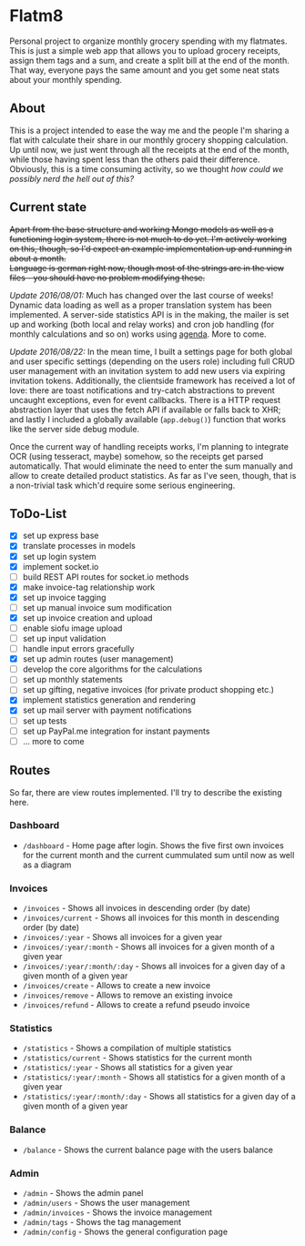 # Flatm8
Personal project to organize monthly grocery spending with my flatmates.  
This is just a simple web app that allows you to upload grocery receipts, assign them tags and a sum, and create a split bill at the end of the month.  
That way, everyone pays the same amount and you get some neat stats about your monthly spending.

## About
This is a project intended to ease the way me and the people I'm sharing a flat with calculate their share in our monthly grocery shopping calculation. Up until now, we just went through all the receipts at the end of the month, while those having spent less than the others paid their difference. Obviously, this is a time consuming activity, so we thought *how could we possibly nerd the hell out of this?*

## Current state
~~Apart from the base structure and working Mongo models as well as a functioning login system, there is not much to do yet. I'm actively working on this, though, so I'd expect an example implementation up and running in about a month.  
Language is german right now, though most of the strings are in the view files - you should have no problem modifying these.~~

*Update 2016/08/01:* Much has changed over the last course of weeks! Dynamic data loading as well as a proper translation system has been implemented. A server-side statistics API is in the making, the mailer is set up and working (both local and relay works) and cron job handling (for monthly calculations and so on) works using [agenda](https://github.com/rschmukler/agenda). More to come.

*Update 2016/08/22:* In the mean time, I built a settings page for both global and user specific settings (depending on the users role) including full CRUD user management with an invitation system to add new users via expiring invitation tokens. Additionally, the clientside framework has received a lot of love: there are toast notifications and try-catch abstractions to prevent uncaught exceptions, even for event callbacks. There is a HTTP request abstraction layer that uses the fetch API if available or falls back to XHR; and lastly I included a globally available (`app.debug()`) function that works like the server side debug module.

Once the current way of handling receipts works, I'm planning to integrate OCR (using tesseract, maybe) somehow, so the receipts get parsed automatically. That would eliminate the need to enter the sum manually and allow to create detailed product statistics. As far as I've seen, though, that is a non-trivial task which'd require some serious engineering.  

## ToDo-List
- [x] set up express base
- [x] translate processes in models
- [x] set up login system
- [x] implement socket.io
- [ ] build REST API routes for socket.io methods
- [x] make invoice-tag relationship work
- [x] set up invoice tagging
- [ ] set up manual invoice sum modification
- [x] set up invoice creation and upload
- [ ] enable siofu image upload
- [ ] set up input validation
- [ ] handle input errors gracefully
- [x] set up admin routes (user management)
- [ ] develop the core algorithms for the calculations
- [ ] set up monthly statements
- [ ] set up gifting, negative invoices (for private product shopping etc.)
- [x] implement statistics generation and rendering
- [x] set up mail server with payment notifications
- [ ] set up tests
- [ ] set up PayPal.me integration for instant payments
- [ ] ... more to come

## Routes
So far, there are view routes implemented. I'll try to describe the existing here.

### Dashboard
- `/dashboard` - Home page after login. Shows the five first own invoices for the current month
  and the current cummulated sum until now as well as a diagram

### Invoices
- `/invoices` - Shows all invoices in descending order (by date)
- `/invoices/current` - Shows all invoices for this month in descending order (by date)
- `/invoices/:year` - Shows all invoices for a given year
- `/invoices/:year/:month` - Shows all invoices for a given month of a given year
- `/invoices/:year/:month/:day` - Shows all invoices for a given day of a given month of a given year
- `/invoices/create` - Allows to create a new invoice
- `/invoices/remove` - Allows to remove an existing invoice
- `/invoices/refund` - Allows to create a refund pseudo invoice

### Statistics
- `/statistics` - Shows a compilation of multiple statistics
- `/statistics/current` - Shows statistics for the current month
- `/statistics/:year` - Shows all statistics for a given year
- `/statistics/:year/:month` - Shows all statistics for a given month of a given year
- `/statistics/:year/:month/:day` - Shows all statistics for a given day of a given month of a given year

### Balance
- `/balance` - Shows the current balance page with the users balance

### Admin
- `/admin` - Shows the admin panel
- `/admin/users` - Shows the user management
- `/admin/invoices` - Shows the invoice management
- `/admin/tags` - Shows the tag management
- `/admin/config` - Shows the general configuration page
